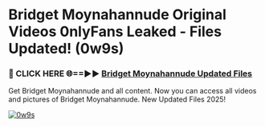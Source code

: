 # Bridget Moynahannude Original Videos 0nlyFans Leaked - Files Updated! (0w9s)

<h3>🔴 CLICK HERE 🌐==►► <a href="https://tinyurl.com/y5r63du9" rel="nofollow">Bridget Moynahannude Updated Files</a></h3>

Get Bridget Moynahannude and all content. Now you can access all videos and pictures of Bridget Moynahannude. New Updated Files 2025!

[![0w9s](https://i.imgur.com/UVo9nyh.gif)](https://tinyurl.com/y5r63du9)